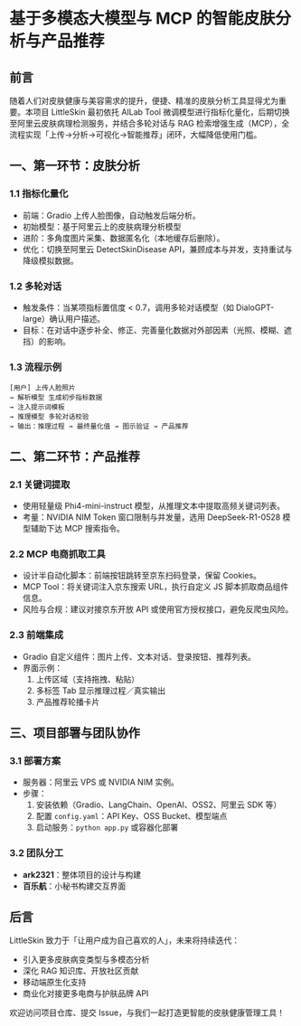 # 基于多模态大模型与 MCP 的智能皮肤分析与产品推荐

## 前言  
随着人们对皮肤健康与美容需求的提升，便捷、精准的皮肤分析工具显得尤为重要。本项目 LittleSkin 最初依托 AILab Tool 微调模型进行指标化量化，后期切换至阿里云皮肤病理检测服务，并结合多轮对话与 RAG 检索增强生成（MCP），全流程实现「上传→分析→可视化→智能推荐」闭环，大幅降低使用门槛。

## 一、第一环节：皮肤分析  

### 1.1 指标化量化  
- 前端：Gradio 上传人脸图像，自动触发后端分析。  
- 初始模型：基于阿里云上的皮肤病理分析模型
- 进阶：多角度图片采集、数据匿名化（本地缓存后删除）。  
- 优化：切换至阿里云 DetectSkinDisease API，兼顾成本与并发，支持重试与降级模拟数据。

### 1.2 多轮对话
- 触发条件：当某项指标置信度 < 0.7，调用多轮对话模型（如 DialoGPT-large）确认用户描述。  
- 目标：在对话中逐步补全、修正、完善量化数据对外部因素（光照、模糊、遮挡）的影响。

### 1.3 流程示例  
```
[用户] 上传人脸照片  
→ 解析模型 生成初步指标数据  
→ 注入提示词模板  
→ 推理模型 多轮对话校验  
→ 输出：推理过程 → 最终量化值 → 图示验证 → 产品推荐  
```

## 二、第二环节：产品推荐  

### 2.1 关键词提取  
- 使用轻量级 Phi4-mini-instruct 模型，从推理文本中提取高频关键词列表。  
- 考量：NVIDIA NIM Token 窗口限制与并发量，选用 DeepSeek-R1-0528 模型辅助下达 MCP 搜索指令。

### 2.2 MCP 电商抓取工具  
- 设计半自动化脚本：前端按钮跳转至京东扫码登录，保留 Cookies。  
- MCP Tool：将关键词注入京东搜索 URL，执行自定义 JS 脚本抓取商品组件信息。  
- 风险与合规：建议对接京东开放 API 或使用官方授权接口，避免反爬虫风险。

### 2.3 前端集成  
- Gradio 自定义组件：图片上传、文本对话、登录按钮、推荐列表。  
- 界面示例：  
  1. 上传区域（支持拖拽、粘贴）  
  2. 多标签 Tab 显示推理过程／真实输出  
  3. 产品推荐轮播卡片  

## 三、项目部署与团队协作  

### 3.1 部署方案  
- 服务器：阿里云 VPS 或 NVIDIA NIM 实例。  
- 步骤：  
  1. 安装依赖（Gradio、LangChain、OpenAI、OSS2、阿里云 SDK 等）  
  2. 配置 `config.yaml`：API Key、OSS Bucket、模型端点  
  3. 启动服务：`python app.py` 或容器化部署  

### 3.2 团队分工  
- **ark2321**：整体项目的设计与构建
- **百乐航**：小秘书构建交互界面  

## 后言  
LittleSkin 致力于「让用户成为自己喜欢的人」，未来将持续迭代：  
- 引入更多皮肤病变类型与多模态分析  
- 深化 RAG 知识库、开放社区贡献  
- 移动端原生化支持  
- 商业化对接更多电商与护肤品牌 API  

欢迎访问项目仓库、提交 Issue，与我们一起打造更智能的皮肤健康管理工具！
